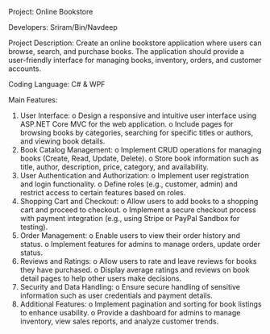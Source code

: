 Project: Online Bookstore

Developers: Sriram/Bin/Navdeep

Project Description:
Create an online bookstore application where users can browse, search, and 
purchase books. The application should provide a user-friendly interface for 
managing books, inventory, orders, and customer accounts.

Coding Language: C# & WPF

Main Features:
1. User Interface:
	o Design a responsive and intuitive user interface using ASP.NET Core 
	MVC for the web application.
	o Include pages for browsing books by categories, searching for specific 
	titles or authors, and viewing book details.
2. Book Catalog Management:
	o Implement CRUD operations for managing books (Create, Read, 
	Update, Delete).
	o Store book information such as title, author, description, price, 
	category, and availability.
3. User Authentication and Authorization:
	o Implement user registration and login functionality.
	o Define roles (e.g., customer, admin) and restrict access to certain 
	features based on roles.
4. Shopping Cart and Checkout:
	o Allow users to add books to a shopping cart and proceed to checkout.
	o Implement a secure checkout process with payment integration (e.g., 
	using Stripe or PayPal Sandbox for testing).
5. Order Management:
	o Enable users to view their order history and status.
	o Implement features for admins to manage orders, update order status.
6. Reviews and Ratings:
	o Allow users to rate and leave reviews for books they have purchased.
	o Display average ratings and reviews on book detail pages to help 
	other users make decisions.
7. Security and Data Handling:
	o Ensure secure handling of sensitive information such as user 
	credentials and payment details.
8. Additional Features:
	o Implement pagination and sorting for book listings to enhance 
	usability.
	o Provide a dashboard for admins to manage inventory, view sales 
	reports, and analyze customer trends.